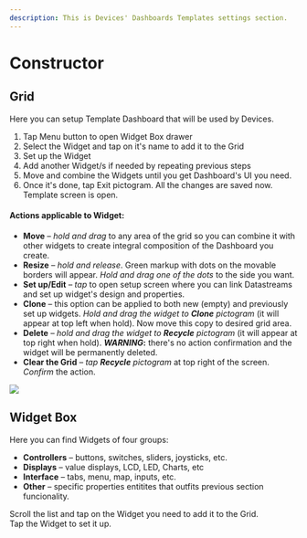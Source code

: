 ```yaml
---
description: This is Devices' Dashboards Templates settings section.
---
```


# Constructor

## Grid

Here you can setup Template Dashboard that will be used by Devices.

1. Tap Menu button to open Widget Box drawer
2. Select the Widget and tap on it's name to add it to the Grid
3. Set up the Widget
4. Add another Widget/s if needed by repeating previous steps
5. Move and combine the Widgets until you get Dashboard's UI you need.
6. Once it's done, tap Exit pictogram. All the changes are saved now. Template screen is open.

#### Actions applicable to Widget:

* **Move** – _hold and drag_ to any area of the grid so you can combine it with other widgets to create integral composition of the Dashboard you create. 
* **Resize** – _hold and release_. Green markup with dots on the movable borders will appear. _Hold and drag one of the dots_ to the side you want. 
* **Set up/Edit** – _tap_ to open setup screen where you can link Datastreams and set up widget's design and properties. 
* **Clone** – this option can be applied to both new \(empty\) and previously set up widgets. _Hold and drag the widget to **Clone** pictogram_ \(it will appear at top left when hold\). Now move this copy to desired grid area. 
* **Delete** – _hold and drag the widget to **Recycle** pictogram_ \(it will appear at top right when hold\). _**WARNING**_**:** there's no action confirmation and the widget will be permanently deleted.  
* **Clear the Grid** – _tap **Recycle** pictogram_ at top right of the screen. _Confirm_ the action.



![](../../.gitbook/assets/constructor.gif)

## Widget Box

Here you can find Widgets of four groups:

* **Controllers** – buttons, switches, sliders, joysticks, etc.
* **Displays** – value displays, LCD, LED, Charts, etc
* **Interface** – tabs, menu, map, inputs, etc.
* **Other** – specific properties entitites that outfits previous section funcionality.  

Scroll the list and tap on the Widget you need to add it to the Grid.  
Tap the Widget to set it up.

